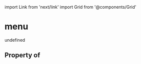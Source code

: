 import Link from 'next/link'
import Grid from '@components/Grid'

# menu

undefined

## Property of



